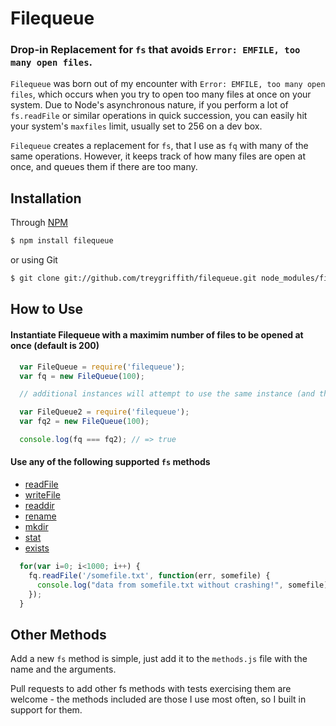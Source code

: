 Filequeue
==============
### Drop-in Replacement for `fs` that avoids `Error: EMFILE, too many open files`.

`Filequeue` was born out of my encounter with `Error: EMFILE, too many open files`, which occurs when you try to open too many files at once on your system. Due to Node's asynchronous nature, if you perform a lot of `fs.readFile` or similar operations in quick succession, you can easily hit your system's `maxfiles` limit, usually set to 256 on a dev box.

`Filequeue` creates a replacement for `fs`, that I use as `fq` with many of the same operations. However, it keeps track of how many files are open at once, and queues them if there are too many.

Installation
-------------

Through [NPM](http://www.npmjs.org)
``` bash
$ npm install filequeue
```

 or using Git
``` bash
$ git clone git://github.com/treygriffith/filequeue.git node_modules/filequeue/
```

How to Use
-----------

#### Instantiate Filequeue with a maximim number of files to be opened at once (default is 200)

``` javascript
  var FileQueue = require('filequeue');
  var fq = new FileQueue(100);

  // additional instances will attempt to use the same instance (and therefore the same maxfiles) unless the `newQueue` is explicitly passed.

  var FileQueue2 = require('filequeue');
  var fq2 = new FileQueue(100);

  console.log(fq === fq2); // => true
```

#### Use any of the following supported `fs` methods
* [readFile](http://nodejs.org/api/fs.html#fs_fs_readfile_filename_encoding_callback)
* [writeFile](http://nodejs.org/api/fs.html#fs_fs_writefile_filename_data_encoding_callback)
* [readdir](http://nodejs.org/api/fs.html#fs_fs_readdir_path_callback)
* [rename](http://nodejs.org/api/fs.html#fs_fs_rename_oldpath_newpath_callback)
* [mkdir](http://nodejs.org/api/fs.html#fs_fs_mkdir_path_mode_callback)
* [stat](http://nodejs.org/api/fs.html#fs_fs_stat_path_callback)
* [exists](http://nodejs.org/api/fs.html#fs_fs_exists_path_callback)

``` javascript
  for(var i=0; i<1000; i++) {
    fq.readFile('/somefile.txt', function(err, somefile) {
      console.log("data from somefile.txt without crashing!", somefile);
    });
  }
```

Other Methods
-------------
Add a new `fs` method is simple, just add it to the `methods.js` file with the name and the arguments.

Pull requests to add other fs methods with tests exercising them are welcome - the methods included are those I use most often, so I built in support for them.